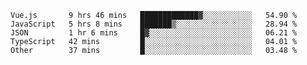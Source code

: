 
<!--
**xy406043/xy406043** is a ✨ _special_ ✨ repository because its `README.md` (this file) appears on your GitHub profile.

Here are some ideas to get you started:

- 🔭 I’m currently working on ...
- 🌱 I’m currently learning ...
- 👯 I’m looking to collaborate on ...
- 🤔 I’m looking for help with ...
- 💬 Ask me about ...
- 📫 How to reach me: ...
- 😄 Pronouns: ...
- ⚡ Fun fact: ...
-->

<!--START_SECTION:waka-->
```text
Vue.js       9 hrs 46 mins   █████████████▓░░░░░░░░░░░   54.90 % 
JavaScript   5 hrs 8 mins    ███████▒░░░░░░░░░░░░░░░░░   28.94 % 
JSON         1 hr 6 mins     █▓░░░░░░░░░░░░░░░░░░░░░░░   06.21 % 
TypeScript   42 mins         █░░░░░░░░░░░░░░░░░░░░░░░░   04.01 % 
Other        37 mins         █░░░░░░░░░░░░░░░░░░░░░░░░   03.48 % 
```
<!--END_SECTION:waka-->
